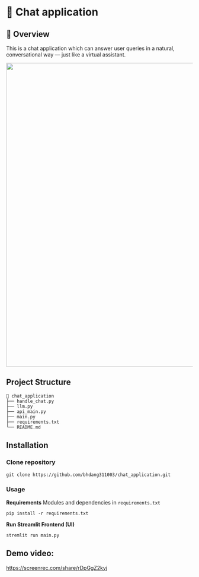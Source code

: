 # 💬 Chat application 

## 📌 Overview  
This is a chat application which can answer user queries in a natural, conversational way — just like a virtual assistant.

<p align="center">
  <img width="1718" height="818" alt="demo image" src="https://github.com/user-attachments/assets/ceaea3de-a580-42ef-844a-0e85d6b279db" />
</p>


## Project Structure
```
📂 chat_application
├── handle_chat.py
├── llm.py
├── api_main.py
├── main.py
├── requirements.txt
└── README.md
```

## Installation
### Clone repository
  ```
  git clone https://github.com/bhdang311003/chat_application.git
  ```

### Usage
**Requirements**
Modules and dependencies in `requirements.txt`
  ```
  pip install -r requirements.txt
  ```
**Run Streamlit Frontend (UI)**
  ```
  stremlit run main.py
  ```

## Demo video: 
https://screenrec.com/share/rDpGgZ2kyj
